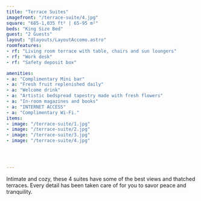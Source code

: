 ```yaml
---
title: "Terrace Suites"
imagefront: "/terrace-suite/4.jpg"
square: "685-1,035 ft² | 65-95 m²"
beds: "King Size Bed"
guest: "2 Guests"
layout: "@layouts/LayoutAccomo.astro"
roomfeatures:
- rf: "Living room terrace with table, chairs and sun loungers"
- rf: "Work desk"
- rf: "Safety deposit box"

amenities:
- a: "Complimentary Mini bar"
- a: "Fresh fruit replenished daily"
- a: "Welcome drink"
- a: "Artistic bedspread tapestry made with fresh flowers"
- a: "In-room magazines and books"
- a: "INTERNET ACCESS"
- a: "Complimentary Wi-Fi."
items:
- image: "/terrace-suite/1.jpg"
- image: "/terrace-suite/2.jpg"
- image: "/terrace-suite/3.jpg"
- image: "/terrace-suite/4.jpg"




---
```

Intimate and cozy, these 4 suites have some of the best views and thatched terraces. Every detail has been taken care of for you to savor peace and tranquility.






